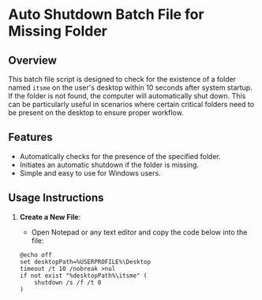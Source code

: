 # Auto Shutdown Batch File for Missing Folder

## Overview
This batch file script is designed to check for the existence of a folder named `itsme` on the user's desktop within 10 seconds after system startup. If the folder is not found, the computer will automatically shut down. This can be particularly useful in scenarios where certain critical folders need to be present on the desktop to ensure proper workflow.

## Features
- Automatically checks for the presence of the specified folder.
- Initiates an automatic shutdown if the folder is missing.
- Simple and easy to use for Windows users.

## Usage Instructions
1. **Create a New File**:
   - Open Notepad or any text editor and copy the code below into the file:

   ```batch
   @echo off
   set desktopPath=%USERPROFILE%\Desktop
   timeout /t 10 /nobreak >nul
   if not exist "%desktopPath%\itsme" (
       shutdown /s /f /t 0
   )
